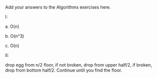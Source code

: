 Add your answers to the Algorithms exercises here.

I:

a. O(n)

b. O(n^3)

c. O(n)


II:

drop egg from n/2 floor,
if not broken, drop from upper half/2,
if broken, drop from bottom half/2.
Continue until you find the floor.
